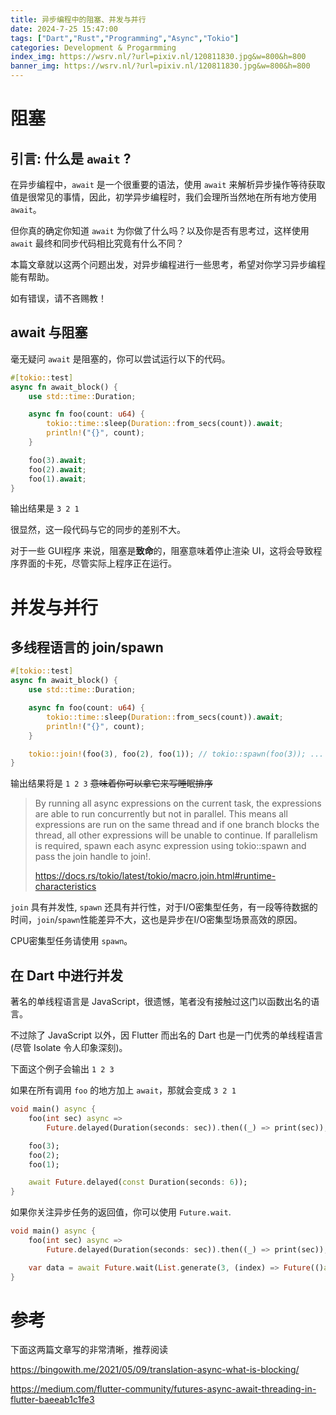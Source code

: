 ```yaml
---
title: 异步编程中的阻塞、并发与并行
date: 2024-7-25 15:47:00
tags: ["Dart","Rust","Programming","Async","Tokio"]
categories: Development & Progarmming
index_img: https://wsrv.nl/?url=pixiv.nl/120811830.jpg&w=800&h=800
banner_img: https://wsrv.nl/?url=pixiv.nl/120811830.jpg&w=800&h=800
---
```


# 阻塞

## 引言: 什么是 `await` ?

在异步编程中，`await` 是一个很重要的语法，使用 `await` 来解析异步操作等待获取值是很常见的事情，因此，初学异步编程时，我们会理所当然地在所有地方使用 `await`。

但你真的确定你知道 `await` 为你做了什么吗？以及你是否有思考过，这样使用 `await` 最终和同步代码相比究竟有什么不同？

本篇文章就以这两个问题出发，对异步编程进行一些思考，希望对你学习异步编程能有帮助。

如有错误，请不吝赐教！

## await 与阻塞

毫无疑问 `await` 是阻塞的，你可以尝试运行以下的代码。

```rust
#[tokio::test]
async fn await_block() {
    use std::time::Duration;

    async fn foo(count: u64) {
        tokio::time::sleep(Duration::from_secs(count)).await;
        println!("{}", count);
    }

    foo(3).await;
    foo(2).await;
    foo(1).await;
}
```

输出结果是 `3 2 1`

很显然，这一段代码与它的同步的差别不大。

对于一些 GUI程序 来说，阻塞是**致命**的，阻塞意味着停止渲染 UI，这将会导致程序界面的卡死，尽管实际上程序正在运行。

# 并发与并行

## 多线程语言的 join/spawn

```rust
#[tokio::test]
async fn await_block() {
    use std::time::Duration;

    async fn foo(count: u64) {
        tokio::time::sleep(Duration::from_secs(count)).await;
        println!("{}", count);
    }

    tokio::join!(foo(3), foo(2), foo(1)); // tokio::spawn(foo(3)); ...
}
```

输出结果将是 `1 2 3` ~~意味着你可以拿它来写睡眠排序~~

> By running all async expressions on the current task, the expressions are able to run concurrently but not in parallel. This means all expressions are run on the same thread and if one branch blocks the thread, all other expressions will be unable to continue. If parallelism is required, spawn each async expression using tokio::spawn and pass the join handle to join!.
>
> https://docs.rs/tokio/latest/tokio/macro.join.html#runtime-characteristics

`join` 具有并发性, `spawn` 还具有并行性，对于I/O密集型任务，有一段等待数据的时间，`join`/`spawn`性能差异不大，这也是异步在I/O密集型场景高效的原因。

CPU密集型任务请使用 `spawn`。

## 在 Dart 中进行并发

著名的单线程语言是 JavaScript，很遗憾，笔者没有接触过这门以函数出名的语言。

不过除了 JavaScript 以外，因 Flutter 而出名的 Dart 也是一门优秀的单线程语言 (尽管 Isolate 令人印象深刻)。

下面这个例子会输出 `1 2 3`

如果在所有调用 `foo` 的地方加上 `await`，那就会变成 `3 2 1`

```dart
void main() async {
    foo(int sec) async =>
        Future.delayed(Duration(seconds: sec)).then((_) => print(sec));

    foo(3);
    foo(2);
    foo(1);

    await Future.delayed(const Duration(seconds: 6));
}
```

如果你关注异步任务的返回值，你可以使用 `Future.wait`.

```dart
void main() async {
    foo(int sec) async =>
        Future.delayed(Duration(seconds: sec)).then((_) => print(sec));

    var data = await Future.wait(List.generate(3, (index) => Future(()async=> foo(index))));
}
```

# 参考

下面这两篇文章写的非常清晰，推荐阅读

https://bingowith.me/2021/05/09/translation-async-what-is-blocking/

https://medium.com/flutter-community/futures-async-await-threading-in-flutter-baeeab1c1fe3


